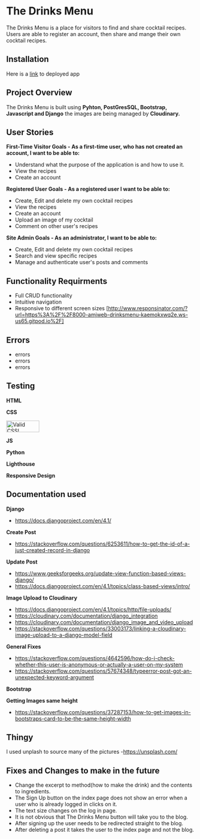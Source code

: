 # The Drinks Menu

The Drinks Menu is a place for visitors to find and share cocktail recipes. Users are able to register an account, then share and mange their own cocktail recipes. 
## Installation

Here is a [link](https://drinks-menu.herokuapp.com/) to deployed app

## Project Overview

The Drinks Menu is built using **Pyhton, PostGresSQL, Bootstrap, Javascript and Django** the images are being managed by **Cloudinary.** 

## User Stories
**First-Time Visitor Goals - As a first-time user, who has not created an account, I want to be able to:**
* Understand what the purpose of the application is and how to use it.  
* View the recipes
* Create an account

**Registered User Goals - As a registered user I want to be able to:**
* Create, Edit and delete my own cocktail recipes
* View the recipes
* Create an account
* Upload an image of my cocktail
* Comment on other user's recipes

**Site Admin Goals - As an administrator, I want to be able to:**
* Create, Edit and delete my own cocktail recipes
* Search and view specific recipes
* Manage and authenticate user's posts and comments

## Functionality Requirments 
* Full CRUD functionality
* Intuitive navigation
* Responsive to different screen sizes [http://www.responsinator.com/?url=https%3A%2F%2F8000-amjweb-drinksmenu-kaemokxwq2e.ws-us65.gitpod.io%2F]

## Errors
* errors
* errors
* errors

## Testing
**HTML**

**CSS**
<p>
    <a href="https://jigsaw.w3.org/css-validator/check/referer">
        <img style="border:0;width:88px;height:31px"
            src="https://jigsaw.w3.org/css-validator/images/vcss"
            alt="Valid CSS!" />
    </a>
</p>
            

**JS**

**Python**

**Lighthouse**

**Responsive Design**

## Documentation used

**Django**
- https://docs.djangoproject.com/en/4.1/

**Create Post**
-   https://stackoverflow.com/questions/6253611/how-to-get-the-id-of-a-just-created-record-in-django

**Update Post**

-   https://www.geeksforgeeks.org/update-view-function-based-views-django/
-   https://docs.djangoproject.com/en/4.1/topics/class-based-views/intro/

**Image Upload to Cloudinary**

-   https://docs.djangoproject.com/en/4.1/topics/http/file-uploads/
-   https://cloudinary.com/documentation/django_integration
-   https://cloudinary.com/documentation/django_image_and_video_upload
-   https://stackoverflow.com/questions/33003173/linking-a-cloudinary-image-upload-to-a-django-model-field

**General Fixes**
-   https://stackoverflow.com/questions/4642596/how-do-i-check-whether-this-user-is-anonymous-or-actually-a-user-on-my-system
-   https://stackoverflow.com/questions/57674348/typeerror-post-got-an-unexpected-keyword-argument

**Bootstrap**

**Getting Images same height**

-   https://stackoverflow.com/questions/37287153/how-to-get-images-in-bootstraps-card-to-be-the-same-height-width

## Thingy

I used unplash to source many of the pictures -https://unsplash.com/

## Fixes and Changes to make in the future

* Change the excerpt to method(how to make the drink) and the contents to ingredients. 
* The Sign Up button on the index page does not show an error when a user who is already logged in clicks on it. 
* The text size changes on the log in page. 
* It is not obvious that The Drinks Menu button will take you to the blog. 
* After signing up the user needs to be redirected straight to the blog. 
* After deleting a post it takes the user to the index page and not the blog. 
